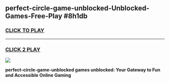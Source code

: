 
## perfect-circle-game-unblocked-Unblocked-Games-Free-Play #8h1db
<h3>
<a href="https://us.freeplayer.one?title=perfect-circle-game-unblocked&ref=9M">CLICK TO PLAY</a></h3>
<hr>

<h3>
<a href="https://us.freeplayer.one?title=perfect-circle-game-unblocked&ref=9M">CLICK 2 PLAY</a>
  
</h3>

<a href="https://us.freeplayer.one?title=perfect-circle-game-unblocked&ref=9M"><img src="https://clearcache.store/games.png"></a>


**perfect-circle-game-unblocked games unblocked: Your Gateway to Fun and Accessible Online Gaming**
